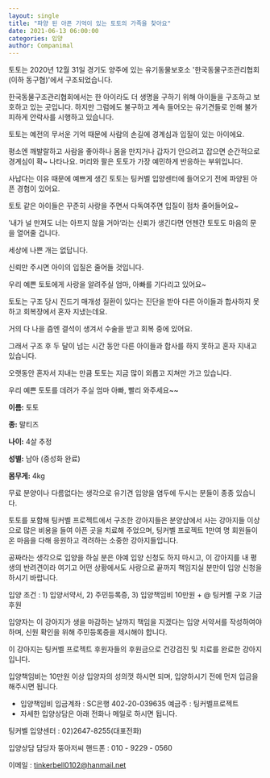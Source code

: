 ```yaml
---
layout: single
title: "파양 된 아픈 기억이 있는 토토의 가족을 찾아요"
date: 2021-06-13 06:00:00
categories: 입양
author: Companimal
---
```


토토는 2020년 12월 31일 경기도 양주에 있는 유기동물보호소 '한국동물구조관리협회(이하 동구협)'에서 구조되었습니다.

한국동물구조관리협회에서는 한 아이라도 더 생명을 구하기 위해 아이들을 구조하고 보호하고 있는 곳입니다. 하지만 그럼에도 불구하고 계속 들어오는 유기견들로 인해 불가피하게 안락사를 시행하고 있습니다.

토토는 예전의 무서운 기억 때문에 사람의 손길에 경계심과 입질이 있는 아이에요.

평소엔 깨발랄하고 사람을 좋아하나 몸을 만지거나 갑자기 안으려고 잡으면 순간적으로 경계심이 확~ 나타나요. 머리와 팔은 토토가 가장 예민하게 반응하는 부위입니다.

사납다는 이유 때문에 예쁘게 생긴 토토는 팅커벨 입양센터에 들어오기 전에 파양된 아픈 경험이 있어요.

토토 같은 아이들은 꾸준히 사랑을 주면서 다독여주면 입질이 점차 줄어들어요~

’내가 널 만져도 너는 아프지 않을 거야‘라는 신뢰가 생긴다면 언젠간 토토도 마음의 문을 열어줄 겁니다.

세상에 나쁜 개는 없답니다.

신뢰만 주시면 아이의 입질은 줄어들 것입니다.

우리 예쁜 토토에게 사랑을 알려주실 엄마, 아빠를 기다리고 있어요~

토토는 구조 당시 진드기 매개성 질환이 있다는 진단을 받아 다른 아이들과 합사하지 못하고 회복장에서 혼자 지냈는데요.

거의 다 나을 즘엔 결석이 생겨서 수술을 받고 회복 중에 있어요.

그래서 구조 후 두 달이 넘는 시간 동안 다른 아이들과 합사를 하지 못하고 혼자 지내고 있습니다.

오랫동안 혼자서 지내는 만큼 토토는 지금 많이 외롭고 지쳐만 가고 있습니다.

우리 예쁜 토토를 데려가 주실 엄마 아빠, 빨리 와주세요~~

**이름:** 토토

**종:** 말티즈

**나이:** 4살 추정

**성별:** 남아 (중성화 완료)

**몸무게:** 4kg

무료 분양이나 다름없다는 생각으로 유기견 입양을 염두에 두시는 분들이 종종 있습니다.

토토를 포함해 팅커벨 프로젝트에서 구조한 강아지들은 분양샵에서 사는 강아지들 이상으로 많은 비용을 들여 아픈 곳을 치료해 주었으며, 팅커벨 프로젝트 1만여 명 회원들이 온 마음을 다해 응원하고 격려하는 소중한 강아지들입니다.

공짜라는 생각으로 입양을 하실 분은 아예 입양 신청도 하지 마시고, 이 강아지를 내 평생의 반려견이라 여기고 어떤 상황에서도 사랑으로 끝까지 책임지실 분만이 입양 신청을 하시기 바랍니다. ​

입양 조건 : 1) 입양서약서, 2) 주민등록증, 3) 입양책임비 10만원 + @ 팅커벨 구호 기금 후원

입양자는 이 강아지가 생을 마감하는 날까지 책임을 지겠다는 입양 서약서를 작성하여야 하며, 신원 확인을 위해 주민등록증을 제시해야 합니다.

이 강아지는 팅커벨 프로젝트 후원자들의 후원금으로 건강검진 및 치료를 완료한 강아지입니다.

입양책임비는 10만원 이상 입양자의 성의껏 하시면 되며, 입양하시기 전에 먼저 입금을 해주시면 됩니다. ​

- 입양책임비 입금계좌 : SC은행 402-20-039635 예금주 : 팅커벨프로젝트
- 자세한 입양상담은 아래 전화나 메일로 하시면 됩니다. ​

팅커벨 입양센터 : 02)2647-8255(대표전화)

입양상담 담당자 뚱아저씨 핸드폰 : 010 - 9229 - 0560

이메일 : tinkerbell0102@hanmail.net

